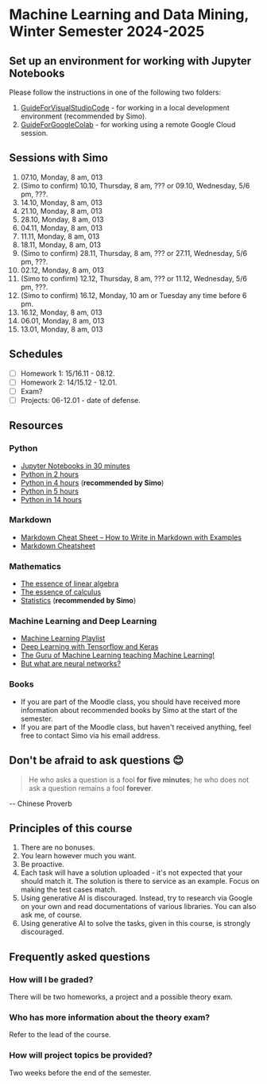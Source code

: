 # Machine Learning and Data Mining, Winter Semester 2024-2025

## Set up an environment for working with Jupyter Notebooks

Please follow the instructions in one of the following two folders:

1. [GuideForVisualStudioCode](./GuideForVisualStudioCode/) - for working in a local development environment (recommended by Simo).
2. [GuideForGoogleColab](./GuideForGoogleColab/) - for working using a remote Google Cloud session.

## Sessions with Simo

1. 07.10, Monday, 8 am, 013
2. (Simo to confirm) 10.10, Thursday, 8 am, ??? or 09.10, Wednesday, 5/6 pm, ???.
3. 14.10, Monday, 8 am, 013
4. 21.10, Monday, 8 am, 013
5. 28.10, Monday, 8 am, 013
6. 04.11, Monday, 8 am, 013
7. 11.11, Monday, 8 am, 013
8. 18.11, Monday, 8 am, 013
9. (Simo to confirm) 28.11, Thursday, 8 am, ??? or 27.11, Wednesday, 5/6 pm, ???.
10. 02.12, Monday, 8 am, 013
11. (Simo to confirm) 12.12, Thursday, 8 am, ??? or 11.12, Wednesday, 5/6 pm, ???.
12. (Simo to confirm) 16.12, Monday, 10 am or Tuesday any time before 6 pm.
13. 16.12, Monday, 8 am, 013
14. 06.01, Monday, 8 am, 013
15. 13.01, Monday, 8 am, 013

## Schedules

- [ ] Homework 1: 15/16.11 - 08.12.
- [ ] Homework 2: 14/15.12 - 12.01.
- [ ] Exam?
- [ ] Projects: 06-12.01 - date of defense.

## Resources

### Python

- [Jupyter Notebooks in 30 minutes](https://www.youtube.com/watch?v=5pf0_bpNbkw)
- [Python in 2 hours](https://www.youtube.com/watch?v=mJEpimi_tFo)
- [Python in 4 hours](https://youtu.be/eWRfhZUzrAc) (**recommended by Simo**)
- [Python in 5 hours](https://www.youtube.com/watch?v=t8pPdKYpowI)
- [Python in 14 hours](https://www.youtube.com/watch?v=8DvywoWv6fI)

### Markdown

- [Markdown Cheat Sheet – How to Write in Markdown with Examples](https://www.freecodecamp.org/news/markdown-cheat-sheet/)
- [Markdown Cheatsheet](https://github.com/adam-p/markdown-here/wiki/Markdown-Cheatsheet)

### Mathematics

- [The essence of linear algebra](https://www.youtube.com/playlist?list=PLZHQObOWTQDPD3MizzM2xVFitgF8hE_ab)
- [The essence of calculus](https://www.youtube.com/playlist?list=PLZHQObOWTQDMsr9K-rj53DwVRMYO3t5Yr)
- [Statistics](https://www.youtube.com/playlist?list=PL8dPuuaLjXtNM_Y-bUAhblSAdWRnmBUcr) (**recommended by Simo**)

### Machine Learning and Deep Learning

- [Machine Learning Playlist](https://www.youtube.com/watch?v=gmvvaobm7eQ&list=PLeo1K3hjS3uvCeTYTeyfe0-rN5r8zn9rw)
- [Deep Learning with Tensorflow and Keras](https://www.youtube.com/watch?v=Mubj_fqiAv8&list=PLeo1K3hjS3uu7CxAacxVndI4bE_o3BDtO)
- [The Guru of Machine Learning teaching Machine Learning!](https://www.youtube.com/watch?v=jGwO_UgTS7I&list=PLoROMvodv4rMiGQp3WXShtMGgzqpfVfbU)
- [But what are neural networks?](https://www.youtube.com/playlist?list=PLZHQObOWTQDNU6R1_67000Dx_ZCJB-3pi)
  
### Books

- If you are part of the Moodle class, you should have received more information about recommended books by Simo at the start of the semester.
- If you are part of the Moodle class, but haven't received anything, feel free to contact Simo via his email address.

## Don't be afraid to ask questions 😊

> He who asks a question is a fool **for five minutes**; he who does not ask a question remains a fool **forever**.

-- Chinese Proverb

## Principles of this course

1. There are no bonuses.
2. You learn however much you want.
3. Be proactive.
4. Each task will have a solution uploaded - it's not expected that your should match it. The solution is there to service as an example. Focus on making the test cases match.
5. Using generative AI is discouraged. Instead, try to research via Google on your own and read documentations of various libraries. You can also ask me, of course.
6. Using generative AI to solve the tasks, given in this course, is strongly discouraged.

## Frequently asked questions

### How will I be graded?

There will be two homeworks, a project and a possible theory exam.

### Who has more information about the theory exam?

Refer to the lead of the course.

### How will project topics be provided?

Two weeks before the end of the semester.
